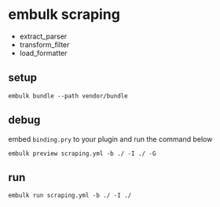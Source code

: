 # embulk scraping

- extract_parser
- transform_filter
- load_formatter

## setup

```
embulk bundle --path vendor/bundle
```

## debug

embed `binding.pry` to your plugin and run the command below

```
embulk preview scraping.yml -b ./ -I ./ -G
```

## run

```
embulk run scraping.yml -b ./ -I ./
```

